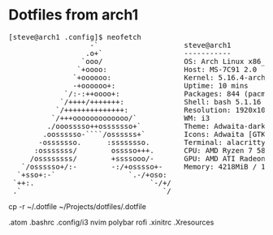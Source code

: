 # Dotfiles from arch1

<pre>
[steve@arch1 .config]$ neofetch
                   -`                    steve@arch1
                  .o+`                   -----------
                 `ooo/                   OS: Arch Linux x86_64
                `+oooo:                  Host: MS-7C91 2.0
               `+oooooo:                 Kernel: 5.16.4-arch1-1
               -+oooooo+:                Uptime: 10 mins
             `/:-:++oooo+:               Packages: 844 (pacman)
            `/++++/+++++++:              Shell: bash 5.1.16
           `/++++++++++++++:             Resolution: 1920x1080, 1920x1080
          `/+++ooooooooooooo/`           WM: i3
         ./ooosssso++osssssso+`          Theme: Adwaita-dark [GTK2], Adwaita [GTK3]
        .oossssso-````/ossssss+`         Icons: Adwaita [GTK2/3]
       -osssssso.      :ssssssso.        Terminal: alacritty
      :osssssss/        osssso+++.       CPU: AMD Ryzen 7 5800X (16) @ 3.800GHz
     /ossssssss/        +ssssooo/-       GPU: AMD ATI Radeon RX 5600 OEM/5600 XT / 5700/5700 XT
   `/ossssso+/:-        -:/+osssso+-     Memory: 4218MiB / 15985MiB
  `+sso+:-`                 `.-/+oso:
 `++:.                           `-/+/
 .`                                 `/
</pre>

cp -r ~/.dotfile ~/Projects/dotfiles/.dotfile

.atom
.bashrc
.config/i3 nvim polybar rofi
.xinitrc
.Xresources

